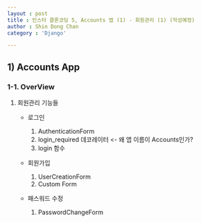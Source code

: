 ```yaml
---
layout : post
title : 인스타 클론코딩 5, Accounts 앱 (1) - 회원관리 (1) (작성예정)
author : Shin Dong Chan
category : 'Django'

---
```


## 1) Accounts App

### 1-1. OverView

1. 회원관리 기능들

   * 로그인 

     1. AuthenticationForm
     2. login_required 데코레이터 <- 왜 앱 이름이 Accounts인가?
     3. login 함수

   * 회원가입

     1. UserCreationForm
     2. Custom Form

   * 패스워드 수정

     1. PasswordChangeForm

     
